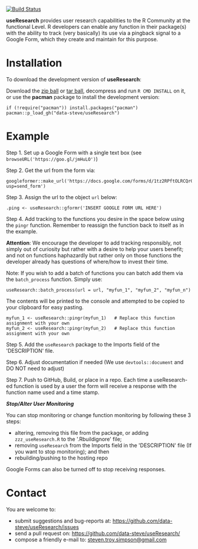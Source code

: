 
[![Build
Status](https://travis-ci.org/data-steve/useResearch.svg?branch=master)](https://travis-ci.org/data-steve/useResearch)


**useResearch** provides user research capabilities to the R Community at the functional Level. R developers can enable any function in their package(s) with the ability to track (very basically) its use via a pingback signal to a Google Form, which they create and maintain for this purpose.

Installation
============

To download the development version of **useResearch**:

Download the [zip
ball](https://github.com/data-steve/useResearch/zipball/master) or
[tar
ball](https://github.com/data-steve/useResearch/tarball/master),
decompress and run `R CMD INSTALL` on it, or use the **pacman** package
to install the development version:

    if (!require("pacman")) install.packages("pacman")
    pacman::p_load_gh("data-steve/useResearch")


Example
=======


Step 1. Set up a Google Form with a single text box (see `browseURL('https://goo.gl/jmHuLO')`)

Step 2. Get the url from the form via:

    googleformer::make_url('https://docs.google.com/forms/d/1tz2RPftOLRCQrGSvgJTRELrd9sdIrSZ_kxfoFdHiqD4/viewform?usp=send_form')

Step 3. Assign the url to the object `url` below:

    .ping <- useResearch::gformr('INSERT GOOGLE FORM URL HERE')


Step 4. Add tracking to the functions you desire in the space below using the `pingr`
   function.  Remember to reassign the function back to itself as in the example.

**Attention**: We encourage the developer to add tracking responsibly, not simply out of
   curiosity but rather with a desire to help your users benefit; and not on functions
   haphazardly but rather only on those functions the developer already has questions
   of where/how to invest their time.


Note: If you wish to add a batch of functions you can batch add them via the
      `batch_process` function.  Simply use:

    useResearch::batch_process(url = url, "myfun_1", "myfun_2", "myfun_n")

The contents will be printed to the console and attempted to be copied
to your clipboard for easy pasting.

    myfun_1 <- useResearch::pingr(myfun_1)   # Replace this function assignment with your own
    myfun_2 <- useResearch::pingr(myfun_2)   # Replace this function assignment with your own


Step 5. Add the `useResearch` package to the Imports field of the 'DESCRIPTION' file.

Step 6. Adjust documentation if needed (We use `devtools::document` and DO NOT need to adjust)

Step 7. Push to GitHub, Build, or place in a repo.  Each time a useResearch-ed
   function is used by a user the form will receive a response with the
   function name used and a time stamp.


***Stop/Alter User Monitoring***

You can stop monitoring or change function monitoring by following these 3 steps:
- altering, removing this file from the package, or adding `zzz_useResearch.R` to the '.Rbuildignore' file;
- removing `useResearch` from the Imports field in the 'DESCRIPTION' file (If you want to stop monitoring); and then
- rebuilding/pushing to the hosting repo

Google Forms can also be turned off to stop receiving responses.


Contact
=======

You are welcome to: 
- submit suggestions and bug-reports at: <https://github.com/data-steve/useResearch/issues> 
- send a pull request on: <https://github.com/data-steve/useResearch/> 
- compose a friendly e-mail to: <steven.troy.simpson@gmail.com>

